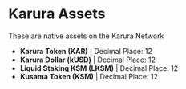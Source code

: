 # Karura Assets

These are native assets on the Karura Network

* **Karura Token (KAR)** | Decimal Place: 12
* **Karura Dollar (kUSD)** | Decimal Place: 12
* **Liquid Staking KSM (LKSM)** | Decimal Place: 12
* **Kusama Token (KSM)** | Decimal Place: 12
